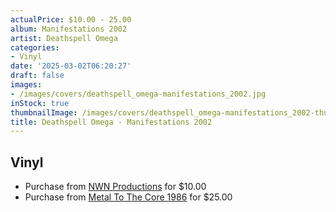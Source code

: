 ```yaml
---
actualPrice: $10.00 - 25.00
album: Manifestations 2002
artist: Deathspell Omega
categories:
- Vinyl
date: '2025-03-02T06:20:27'
draft: false
images:
- /images/covers/deathspell_omega-manifestations_2002.jpg
inStock: true
thumbnailImage: /images/covers/deathspell_omega-manifestations_2002-thumb.jpg
title: Deathspell Omega - Manifestations 2002
---
```


## Vinyl
* Purchase from [NWN Productions](http://shop.nwnprod.com/index.php?route=product/product&path=75&product_id=38152&sort=pd.name&order=ASC) for $10.00
* Purchase from [Metal To The Core 1986](https://metaltothecore1986.com/shop/deathspell-omega-manifestations-2002-12-lp/) for $25.00
